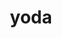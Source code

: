 ---
title: "yoda"
layout: cache
categories: [package, develop]
meta: {"compilers": ["gcc@11.4.0"], "num_specs": 56, "num_specs_by_stack": {"hep": 56, "root": 56}, "oss": ["ubuntu22.04"], "platforms": ["linux"], "stacks": ["hep", "root"], "targets": ["x86_64_v3"], "versions": ["2.0.3", "2.1.0"]}
spec_details: [{"compiler": "gcc@11.4.0", "hash": "2utlnxok5r74nyrzry2qwok7zl6z4p74", "os": "ubuntu22.04", "platform": "linux", "size": "-", "stacks": ["hep", "root"], "target": "x86_64_v3", "variants": ["build_system=autotools", "~root"], "versions": ["2.0.3"]}, {"compiler": "gcc@11.4.0", "hash": "3tk7isrgvlab3rxbxy7cr2yntfym2gkj", "os": "ubuntu22.04", "platform": "linux", "size": "-", "stacks": ["hep", "root"], "target": "x86_64_v3", "variants": ["build_system=autotools", "~hdf5", "~highfive"], "versions": ["2.1.0"]}, {"compiler": "gcc@11.4.0", "hash": "47a7rq72n6je4srpsgfvflsxwzvj6on3", "os": "ubuntu22.04", "platform": "linux", "size": "-", "stacks": ["hep", "root"], "target": "x86_64_v3", "variants": ["build_system=autotools", "~hdf5", "~highfive"], "versions": ["2.1.0"]}, {"compiler": "gcc@11.4.0", "hash": "4fhh6arjtrlxfsqousjp6dpkunvwk5nm", "os": "ubuntu22.04", "platform": "linux", "size": "-", "stacks": ["hep", "root"], "target": "x86_64_v3", "variants": ["build_system=autotools", "~hdf5", "~highfive"], "versions": ["2.1.0"]}, {"compiler": "gcc@11.4.0", "hash": "4ghr3oysvzux4hrf4sap7a6drelw2y7h", "os": "ubuntu22.04", "platform": "linux", "size": "-", "stacks": ["hep", "root"], "target": "x86_64_v3", "variants": ["build_system=autotools", "~root"], "versions": ["2.0.3"]}, {"compiler": "gcc@11.4.0", "hash": "4laxmytfv6irkoels6a7qkwdzuoj3sgg", "os": "ubuntu22.04", "platform": "linux", "size": "-", "stacks": ["hep", "root"], "target": "x86_64_v3", "variants": ["build_system=autotools", "~hdf5", "~highfive"], "versions": ["2.1.0"]}, {"compiler": "gcc@11.4.0", "hash": "4yirqgfuuk4d3fuxnwsxfoe442lsluhj", "os": "ubuntu22.04", "platform": "linux", "size": "-", "stacks": ["hep", "root"], "target": "x86_64_v3", "variants": ["build_system=autotools", "~root"], "versions": ["2.0.3"]}, {"compiler": "gcc@11.4.0", "hash": "5mcnicvrj7qhehyeaz7ovb6tdwfd7mz4", "os": "ubuntu22.04", "platform": "linux", "size": "-", "stacks": ["hep", "root"], "target": "x86_64_v3", "variants": ["build_system=autotools", "~root"], "versions": ["2.0.3"]}, {"compiler": "gcc@11.4.0", "hash": "5rkhadh3da2g5pbchsljzn4lfneetuck", "os": "ubuntu22.04", "platform": "linux", "size": "-", "stacks": ["hep", "root"], "target": "x86_64_v3", "variants": ["build_system=autotools", "~root"], "versions": ["2.0.3"]}, {"compiler": "gcc@11.4.0", "hash": "5sxa54eyi2f3kpwtnbgi5rqnix4voxk5", "os": "ubuntu22.04", "platform": "linux", "size": "-", "stacks": ["hep", "root"], "target": "x86_64_v3", "variants": ["build_system=autotools", "~root"], "versions": ["2.0.3"]}, {"compiler": "gcc@11.4.0", "hash": "6hsrx36mnh34qj66ijpz3st7hq2ax7u2", "os": "ubuntu22.04", "platform": "linux", "size": "-", "stacks": ["hep", "root"], "target": "x86_64_v3", "variants": ["build_system=autotools", "+hdf5", "+highfive"], "versions": ["2.1.0"]}, {"compiler": "gcc@11.4.0", "hash": "6ltpwsvzzieacv3wcfozdwisi52p5kfv", "os": "ubuntu22.04", "platform": "linux", "size": "-", "stacks": ["hep", "root"], "target": "x86_64_v3", "variants": ["build_system=autotools", "~root"], "versions": ["2.0.3"]}, {"compiler": "gcc@11.4.0", "hash": "76ausntegeypksr54qptynomg6kipqxc", "os": "ubuntu22.04", "platform": "linux", "size": "-", "stacks": ["hep", "root"], "target": "x86_64_v3", "variants": ["build_system=autotools", "~hdf5", "~highfive"], "versions": ["2.1.0"]}, {"compiler": "gcc@11.4.0", "hash": "7cz6zywgrudkqm3fqz2yqplavd632mcm", "os": "ubuntu22.04", "platform": "linux", "size": "-", "stacks": ["hep", "root"], "target": "x86_64_v3", "variants": ["build_system=autotools", "~root"], "versions": ["2.0.3"]}, {"compiler": "gcc@11.4.0", "hash": "7jyijjmh72ofq4srnqao2zrvigftahbx", "os": "ubuntu22.04", "platform": "linux", "size": "-", "stacks": ["hep", "root"], "target": "x86_64_v3", "variants": ["build_system=autotools", "~hdf5", "~highfive"], "versions": ["2.1.0"]}, {"compiler": "gcc@11.4.0", "hash": "7xs7ajocf6qhzvopd3nhzvuaos4u5rfc", "os": "ubuntu22.04", "platform": "linux", "size": "-", "stacks": ["hep", "root"], "target": "x86_64_v3", "variants": ["build_system=autotools", "~hdf5", "~highfive"], "versions": ["2.1.0"]}, {"compiler": "gcc@11.4.0", "hash": "aprznmy36cuj3lzvnymwcqj7255es53l", "os": "ubuntu22.04", "platform": "linux", "size": "-", "stacks": ["hep", "root"], "target": "x86_64_v3", "variants": ["build_system=autotools", "~hdf5", "~highfive"], "versions": ["2.1.0"]}, {"compiler": "gcc@11.4.0", "hash": "ataw3yuiltijvehrs2yjlripcj2i4qyw", "os": "ubuntu22.04", "platform": "linux", "size": "-", "stacks": ["hep", "root"], "target": "x86_64_v3", "variants": ["build_system=autotools", "~root"], "versions": ["2.0.3"]}, {"compiler": "gcc@11.4.0", "hash": "b3fsxbuxqyyfyfgwswfishent4mfzqnj", "os": "ubuntu22.04", "platform": "linux", "size": "-", "stacks": ["hep", "root"], "target": "x86_64_v3", "variants": ["build_system=autotools", "~hdf5", "~highfive"], "versions": ["2.1.0"]}, {"compiler": "gcc@11.4.0", "hash": "bve4ioqs2o62x3egp3a5qdefbncckt3k", "os": "ubuntu22.04", "platform": "linux", "size": "-", "stacks": ["hep", "root"], "target": "x86_64_v3", "variants": ["build_system=autotools", "~hdf5", "~highfive"], "versions": ["2.1.0"]}, {"compiler": "gcc@11.4.0", "hash": "bw3uhu2a36teck2cvosgkmu337z2dgx4", "os": "ubuntu22.04", "platform": "linux", "size": "-", "stacks": ["hep", "root"], "target": "x86_64_v3", "variants": ["build_system=autotools", "~root"], "versions": ["2.0.3"]}, {"compiler": "gcc@11.4.0", "hash": "e35a6365hmi5ibno6dgr7r463jn4px6p", "os": "ubuntu22.04", "platform": "linux", "size": "-", "stacks": ["hep", "root"], "target": "x86_64_v3", "variants": ["build_system=autotools", "~hdf5", "~highfive"], "versions": ["2.1.0"]}, {"compiler": "gcc@11.4.0", "hash": "el2tjwzjaglg2nouqdks2gt7t4qlz7yb", "os": "ubuntu22.04", "platform": "linux", "size": "-", "stacks": ["hep", "root"], "target": "x86_64_v3", "variants": ["build_system=autotools", "~root"], "versions": ["2.0.3"]}, {"compiler": "gcc@11.4.0", "hash": "er4qek3p547pym46l6e5fd2zdoc7eirk", "os": "ubuntu22.04", "platform": "linux", "size": "-", "stacks": ["hep", "root"], "target": "x86_64_v3", "variants": ["build_system=autotools", "~hdf5", "~highfive"], "versions": ["2.1.0"]}, {"compiler": "gcc@11.4.0", "hash": "g34ji5dw24nycmuqqudb4d4mec5jnyow", "os": "ubuntu22.04", "platform": "linux", "size": "-", "stacks": ["hep", "root"], "target": "x86_64_v3", "variants": ["build_system=autotools", "~hdf5", "~highfive"], "versions": ["2.1.0"]}, {"compiler": "gcc@11.4.0", "hash": "g3vpcs6myc3g3vxlwbrr63cb4vlijv6d", "os": "ubuntu22.04", "platform": "linux", "size": "-", "stacks": ["hep", "root"], "target": "x86_64_v3", "variants": ["build_system=autotools", "+hdf5", "+highfive"], "versions": ["2.1.0"]}, {"compiler": "gcc@11.4.0", "hash": "gdxymkmsnhs3y55hrbond4qrvhfwqzn7", "os": "ubuntu22.04", "platform": "linux", "size": "-", "stacks": ["hep", "root"], "target": "x86_64_v3", "variants": ["build_system=autotools", "~hdf5", "~highfive"], "versions": ["2.1.0"]}, {"compiler": "gcc@11.4.0", "hash": "h7iclmvnqtokg7hzcczko4xechqe5qww", "os": "ubuntu22.04", "platform": "linux", "size": "-", "stacks": ["hep", "root"], "target": "x86_64_v3", "variants": ["build_system=autotools", "~hdf5", "~highfive"], "versions": ["2.1.0"]}, {"compiler": "gcc@11.4.0", "hash": "hju3nodkicaqfbk23xh3ak66yvcfjccl", "os": "ubuntu22.04", "platform": "linux", "size": "-", "stacks": ["hep", "root"], "target": "x86_64_v3", "variants": ["build_system=autotools", "+hdf5", "+highfive"], "versions": ["2.1.0"]}, {"compiler": "gcc@11.4.0", "hash": "i5ckxerdpohrjgvkmbsjdoeu6em5k5re", "os": "ubuntu22.04", "platform": "linux", "size": "-", "stacks": ["hep", "root"], "target": "x86_64_v3", "variants": ["build_system=autotools", "+hdf5", "+highfive"], "versions": ["2.1.0"]}, {"compiler": "gcc@11.4.0", "hash": "ighijf3blqxg2c3x6hef7kgyjvchs6sk", "os": "ubuntu22.04", "platform": "linux", "size": "-", "stacks": ["hep", "root"], "target": "x86_64_v3", "variants": ["build_system=autotools", "+hdf5", "+highfive"], "versions": ["2.1.0"]}, {"compiler": "gcc@11.4.0", "hash": "juc6br23mmjjeee3k6vtnpvffrst33pl", "os": "ubuntu22.04", "platform": "linux", "size": "-", "stacks": ["hep", "root"], "target": "x86_64_v3", "variants": ["build_system=autotools", "+hdf5", "+highfive"], "versions": ["2.1.0"]}, {"compiler": "gcc@11.4.0", "hash": "jy6o6knlj32lnt6nubf5yz3vb2m5eouk", "os": "ubuntu22.04", "platform": "linux", "size": "-", "stacks": ["hep", "root"], "target": "x86_64_v3", "variants": ["build_system=autotools", "~hdf5", "~highfive"], "versions": ["2.1.0"]}, {"compiler": "gcc@11.4.0", "hash": "kdrgqd3rd7l2m5647kkwzjov3iok6yvg", "os": "ubuntu22.04", "platform": "linux", "size": "-", "stacks": ["hep", "root"], "target": "x86_64_v3", "variants": ["build_system=autotools", "~hdf5", "~highfive"], "versions": ["2.1.0"]}, {"compiler": "gcc@11.4.0", "hash": "kmnncocbz3iop77vzj6hhnfquw453ft4", "os": "ubuntu22.04", "platform": "linux", "size": "-", "stacks": ["hep", "root"], "target": "x86_64_v3", "variants": ["build_system=autotools", "+hdf5", "+highfive"], "versions": ["2.1.0"]}, {"compiler": "gcc@11.4.0", "hash": "lg6t6sgfvuudlsfp5uoufjvnqmzpn5kh", "os": "ubuntu22.04", "platform": "linux", "size": "-", "stacks": ["hep", "root"], "target": "x86_64_v3", "variants": ["build_system=autotools", "+hdf5", "+highfive"], "versions": ["2.1.0"]}, {"compiler": "gcc@11.4.0", "hash": "mr6rdywwjcaxihdaa32zgujnckkek6qo", "os": "ubuntu22.04", "platform": "linux", "size": "-", "stacks": ["hep", "root"], "target": "x86_64_v3", "variants": ["build_system=autotools", "~hdf5", "~highfive"], "versions": ["2.1.0"]}, {"compiler": "gcc@11.4.0", "hash": "okl4edkw62n3czyhfcirrhrkdpaewoie", "os": "ubuntu22.04", "platform": "linux", "size": "-", "stacks": ["hep", "root"], "target": "x86_64_v3", "variants": ["build_system=autotools", "~hdf5", "~highfive"], "versions": ["2.1.0"]}, {"compiler": "gcc@11.4.0", "hash": "pzj26sorg2nmrzqfrhwx7j7raxwhsgkl", "os": "ubuntu22.04", "platform": "linux", "size": "-", "stacks": ["hep", "root"], "target": "x86_64_v3", "variants": ["build_system=autotools", "~hdf5", "~highfive"], "versions": ["2.1.0"]}, {"compiler": "gcc@11.4.0", "hash": "q4dcwj7ch4uj4nvlsyiajmgdp6pajdki", "os": "ubuntu22.04", "platform": "linux", "size": "-", "stacks": ["hep", "root"], "target": "x86_64_v3", "variants": ["build_system=autotools", "+hdf5", "+highfive"], "versions": ["2.1.0"]}, {"compiler": "gcc@11.4.0", "hash": "quvwtnvqksnxr4doa22cf6bdzibsems2", "os": "ubuntu22.04", "platform": "linux", "size": "-", "stacks": ["hep", "root"], "target": "x86_64_v3", "variants": ["build_system=autotools", "~hdf5", "~highfive"], "versions": ["2.1.0"]}, {"compiler": "gcc@11.4.0", "hash": "rfqk3zxqv4ymyektjfaqd5jhe2aqoasf", "os": "ubuntu22.04", "platform": "linux", "size": "-", "stacks": ["hep", "root"], "target": "x86_64_v3", "variants": ["build_system=autotools", "~hdf5", "~highfive"], "versions": ["2.1.0"]}, {"compiler": "gcc@11.4.0", "hash": "t3l4oqw2lua7ys3tu6jusrzuxsr2ahkd", "os": "ubuntu22.04", "platform": "linux", "size": "-", "stacks": ["hep", "root"], "target": "x86_64_v3", "variants": ["build_system=autotools", "+hdf5", "+highfive"], "versions": ["2.1.0"]}, {"compiler": "gcc@11.4.0", "hash": "tip7pjygycrawmcoedqk22yyaa7fovsi", "os": "ubuntu22.04", "platform": "linux", "size": "-", "stacks": ["hep", "root"], "target": "x86_64_v3", "variants": ["build_system=autotools", "+hdf5", "+highfive"], "versions": ["2.1.0"]}, {"compiler": "gcc@11.4.0", "hash": "tmirrwa4f6lzyythm3yuliugx2khzosu", "os": "ubuntu22.04", "platform": "linux", "size": "-", "stacks": ["hep", "root"], "target": "x86_64_v3", "variants": ["build_system=autotools", "+hdf5", "+highfive"], "versions": ["2.1.0"]}, {"compiler": "gcc@11.4.0", "hash": "u6dgahr6vfxbl375xso3rjltkoraqznb", "os": "ubuntu22.04", "platform": "linux", "size": "-", "stacks": ["hep", "root"], "target": "x86_64_v3", "variants": ["build_system=autotools", "+hdf5", "+highfive"], "versions": ["2.1.0"]}, {"compiler": "gcc@11.4.0", "hash": "vcgikl6oabm2jrjyvehgok2qrw2brt3g", "os": "ubuntu22.04", "platform": "linux", "size": "-", "stacks": ["hep", "root"], "target": "x86_64_v3", "variants": ["build_system=autotools", "+hdf5", "+highfive"], "versions": ["2.1.0"]}, {"compiler": "gcc@11.4.0", "hash": "vkjcs4nkjklifcfeoujdv3a3sn5kc7nb", "os": "ubuntu22.04", "platform": "linux", "size": "-", "stacks": ["hep", "root"], "target": "x86_64_v3", "variants": ["build_system=autotools", "+hdf5", "+highfive"], "versions": ["2.1.0"]}, {"compiler": "gcc@11.4.0", "hash": "w2b5rez3murkzhoplrb3yez6nuf55g2k", "os": "ubuntu22.04", "platform": "linux", "size": "-", "stacks": ["hep", "root"], "target": "x86_64_v3", "variants": ["build_system=autotools", "~hdf5", "~highfive"], "versions": ["2.1.0"]}, {"compiler": "gcc@11.4.0", "hash": "wk663io6pbwmct5ckmqoebo2zjytjqx7", "os": "ubuntu22.04", "platform": "linux", "size": "-", "stacks": ["hep", "root"], "target": "x86_64_v3", "variants": ["build_system=autotools", "+hdf5", "+highfive"], "versions": ["2.1.0"]}, {"compiler": "gcc@11.4.0", "hash": "wmqdhgz4asidwyvnjun24gqqi5y7iuq7", "os": "ubuntu22.04", "platform": "linux", "size": "-", "stacks": ["hep", "root"], "target": "x86_64_v3", "variants": ["build_system=autotools", "~root"], "versions": ["2.0.3"]}, {"compiler": "gcc@11.4.0", "hash": "wpvkqxzwiyuzhwnedilhs2dld4eqkbex", "os": "ubuntu22.04", "platform": "linux", "size": "-", "stacks": ["hep", "root"], "target": "x86_64_v3", "variants": ["build_system=autotools", "+hdf5", "+highfive"], "versions": ["2.1.0"]}, {"compiler": "gcc@11.4.0", "hash": "zbmlhx7b7f22qramuoabii3ofowb73kz", "os": "ubuntu22.04", "platform": "linux", "size": "-", "stacks": ["hep", "root"], "target": "x86_64_v3", "variants": ["build_system=autotools", "~hdf5", "~highfive"], "versions": ["2.1.0"]}, {"compiler": "gcc@11.4.0", "hash": "zitzzz4ddlixxzrtfaszbpgnsptgj225", "os": "ubuntu22.04", "platform": "linux", "size": "-", "stacks": ["hep", "root"], "target": "x86_64_v3", "variants": ["build_system=autotools", "+hdf5", "+highfive"], "versions": ["2.1.0"]}, {"compiler": "gcc@11.4.0", "hash": "zqnm4l5cnlwxpdsljfqprzy6vcgxpjxa", "os": "ubuntu22.04", "platform": "linux", "size": "-", "stacks": ["hep", "root"], "target": "x86_64_v3", "variants": ["build_system=autotools", "+hdf5", "+highfive"], "versions": ["2.1.0"]}, {"compiler": "gcc@11.4.0", "hash": "zqtaqfqlw27mwtrpg3u55ajtbisoloc3", "os": "ubuntu22.04", "platform": "linux", "size": "-", "stacks": ["hep", "root"], "target": "x86_64_v3", "variants": ["build_system=autotools", "+hdf5", "+highfive"], "versions": ["2.1.0"]}]
---